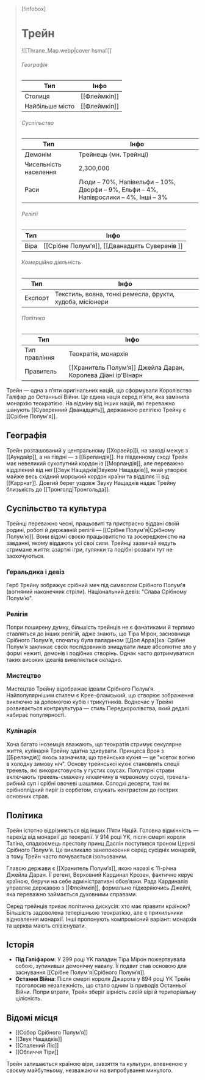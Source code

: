 > [!infobox]
> 
> # Трейн
> 
> ![[Thrane_Map.webp|cover hsmall]]
> 
> ###### Географія
> 
> |Тип|Інфо|
> |---|---|
> |Столиця|[[Флеймкіп]]|
> |Найбільше місто|[[Флеймкіп]]|
> 
> ###### Суспільство
> 
> |Тип|Інфо|
> |---|---|
> |Демонім|Трейнець (мн. Трейнці)|
> |Чисельність населення|2,300,000|
> |Раси|Люди – 70%, Напівельфи – 10%, Дворфи – 9%, Ельфи – 4%, Напіврослики – 4%, Інші – 3%|
> 
> ###### Релігії
> 
> |Тип|Інфо|
> |---|---|
> |Віра|[[Срібне Полум'я]], [[Дванадцять Суверенів ]]|
> 
> ###### Комерційна діяльність
> 
> |Тип|Інфо|
> |---|---|
> |Експорт|Текстиль, вовна, тонкі ремесла, фрукти, худоба, місіонери|
> 
> ###### Політика
> 
> |Тип|Інфо|
> |---|---|
> |Тип правління|Теократія, монархія|
> |Правитель|[[Хранитель Полум’я]] Джейла Даран, Королева Діані ір'Вінарн|

Трейн — одна з п’яти оригінальних націй, що сформували Королівство Галіфар до Останньої Війни. Це єдина нація серед п'яти, яка замінила монархію теократією. На відміну від інших націй, які переважно шанують [[Суверенний Дванадцять]], державною релігією Трейну є [[Срібне Полум'я]].

## Географія

Трейн розташований у центральному [[Хорвейр]]і, на заході межує з [[Аундайр]], а на півдні — з [[Бреландія]]. На південному сході Трейн має невеликий сухопутний кордон із [[Морландія]], але переважно відділений від неї [[Звук Нащадків|Звуком Нащадків]], який утворює майже весь східний морський кордон країни та відділяє її від [[Каррнат]]. Довгий берег уздовж Звуку Нащадків надає Трейну близькість до [[Тронголд|Тронгольда]].

## Суспільство та культура

Трейнці переважно чесні, працьовиті та пристрасно віддані своїй родині, роботі й державній релігії — [[Срібне Полум'я|Срібному Полум’ю]]. Вони відомі своєю працьовитістю та зосередженістю на завданні, якому віддають усі свої сили. Трейнці зазвичай ведуть стримане життя: азартні ігри, гулянки та подібні розваги тут не заохочуються.

### Геральдика і девіз

Герб Трейну зображує срібний меч під символом Срібного Полум'я (вогняний наконечник стріли). Національний девіз: "Слава Срібному Полум’ю".

### Релігія

Попри поширену думку, більшість трейнців не є фанатиками й терпимо ставляться до інших релігій, адже знають, що Тіра Мірон, засновниця Срібного Полум’я, спочатку була паладином [[Дол Арра]]ха. Срібне Полум’я закликає своїх послідовників знищувати лише абсолютне зло у формі нежиті, демонів і подібних створінь. Однак часто дотримуватися таких високих ідеалів виявляється складно.

### Мистецтво

Мистецтво Трейну відображає ідеали Срібного Полум’я. Найпопулярнішим стилем є Крее-фламський, що створює зображення виключно за допомогою кубів і трикутників. Водночас у Трейні розвивається контркультура — стиль Передкоролівства, який дедалі набирає популярності.

### Кулінарія

Хоча багато іноземців вважають, що теократія стримує секулярне життя, кулінарія Трейну здатна здивувати. Принцеса Вроя з [[Бреландія]] якось зазначила, що трейнська кухня — це "ковток вогню в холодну зимову ніч". Основу трейнської кухні становлять спеції трекель, які використовують у густих соусах. Популярні страви включають трекель-смажену яловичину в червоному соусі, трекель-рибний суп і срібні овочеві шашлики. Солодкі десерти, такі як срібноплідний пиріг із сорбетом, служать контрастом до гострих основних страв.

## Політика

Трейн істотно відрізняється від інших П’яти Націй. Головна відмінність — перехід від монархії до теократії. У 914 році YK, після смерті короля Таліна, спадкоємець престолу принц Даслін поступився троном Церкві Срібного Полум’я. Це викликало занепокоєння серед сусідніх монархій, а тому Трейн часто почувається ізольованим.

Главою держави є [[Хранитель Полум’я]], якою наразі є 11-річна Джейла Даран. Її регент, Верховний Кардинал Крозен, фактично керує країною, беручи на себе адміністративні обов’язки. Рада Кардиналів управляє державою з [[Флеймкіп]], формально підкоряючись Джейлі, яка переважно займається духовними справами.

Серед трейнців триває політична дискусія: хто має правити країною? Більшість задоволена теперішньою теократією, але є прихильники відновлення монархії. Інші пропонують компромісний варіант: монархія та церква мають співіснувати.

## Історія

- **Під Галіфаром**: У 299 році YK паладин Тіра Мірон пожертвувала собою, зупинивши демонічну навалу. Її подвиг став основою для заснування [[Срібне Полум'я|Срібного Полум’я]].
- **Остання Війна**: Після смерті короля Джарота у 894 році YK Трейн проголосив незалежність, що стало одним із приводів Останньої Війни. Попри втрати, Трейн зберіг вірність своїй вірі й територіальну цілісність.

## Відомі місця

- [[Собор Срібного Полум’я]]
- [[Звук Нащадків]]
- [[Спалений Ліс]]
- [[Обличчя Тіри]]

Трейн залишається країною віри, завзяття та культури, впевненою у своєму майбутньому, незважаючи на випробування минулого.
